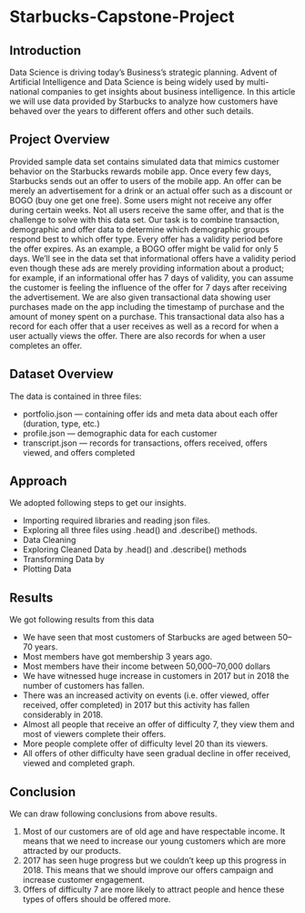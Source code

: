# Starbucks-Capstone-Project

## Introduction
Data Science is driving today’s Business’s strategic planning. Advent of Artificial Intelligence and Data Science is being widely used by multi-national companies to get insights about business intelligence. In this article we will use data provided by Starbucks to analyze how customers have behaved over the years to different offers and other such details.

## Project Overview
Provided sample data set contains simulated data that mimics customer behavior on the Starbucks rewards mobile app. Once every few days, Starbucks sends out an offer to users of the mobile app. An offer can be merely an advertisement for a drink or an actual offer such as a discount or BOGO (buy one get one free). Some users might not receive any offer during certain weeks. Not all users receive the same offer, and that is the challenge to solve with this data set. Our task is to combine transaction, demographic and offer data to determine which demographic groups respond best to which offer type. Every offer has a validity period before the offer expires. As an example, a BOGO offer might be valid for only 5 days. We’ll see in the data set that informational offers have a validity period even though these ads are merely providing information about a product; for example, if an informational offer has 7 days of validity, you can assume the customer is feeling the influence of the offer for 7 days after receiving the advertisement. We are also given transactional data showing user purchases made on the app including the timestamp of purchase and the amount of money spent on a purchase. This transactional data also has a record for each offer that a user receives as well as a record for when a user actually views the offer. There are also records for when a user completes an offer.

## Dataset Overview
The data is contained in three files:
- portfolio.json — containing offer ids and meta data about each offer (duration, type, etc.)
- profile.json — demographic data for each customer
- transcript.json — records for transactions, offers received, offers viewed, and offers completed

## Approach
We adopted following steps to get our insights.
- Importing required libraries and reading json files.
- Exploring all three files using .head() and .describe() methods.
- Data Cleaning
- Exploring Cleaned Data by .head() and .describe() methods
- Transforming Data by
- Plotting Data

## Results
We got following results from this data
- We have seen that most customers of Starbucks are aged between 50–70 years.
- Most members have got membership 3 years ago.
- Most members have their income between 50,000–70,000 dollars
- We have witnessed huge increase in customers in 2017 but in 2018 the number of customers has fallen.
- There was an increased activity on events (i.e. offer viewed, offer received, offer completed) in 2017 but this activity has fallen considerably in 2018.
- Almost all people that receive an offer of difficulty 7, they view them and most of viewers complete their offers.
- More people complete offer of difficulty level 20 than its viewers.
- All offers of other difficulty have seen gradual decline in offer received, viewed and completed graph.

## Conclusion
We can draw following conclusions from above results.
1. Most of our customers are of old age and have respectable income. It means that we need to increase our young customers which are more attracted by our products.
2. 2017 has seen huge progress but we couldn’t keep up this progress in 2018. This means that we should improve our offers campaign and increase customer engagement.
3. Offers of difficulty 7 are more likely to attract people and hence these types of offers should be offered more.